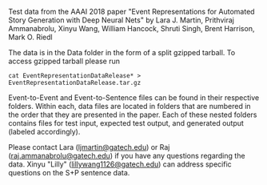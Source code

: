 Test data from the AAAI 2018 paper "Event Representations for Automated Story Generation with Deep Neural Nets" by Lara J. Martin, Prithviraj Ammanabrolu, Xinyu Wang, William Hancock, Shruti Singh, Brent Harrison, Mark O. Riedl

The data is in the Data folder in the form of a split gzipped tarball. To access gzipped tarball please run
```
cat EventRepresentationDataRelease* > EventRepresentationDataRelease.tar.gz
```

Event-to-Event and Event-to-Sentence files can be found in their respective folders. Within each, data files are located in folders that are numbered in the order that they are presented in the paper. Each of these nested folders contains files for test input, expected test output, and generated output (labeled accordingly).

Please contact Lara (ljmartin@gatech.edu) or Raj (raj.ammanabrolu@gatech.edu) if you have any questions regarding the data. Xinyu "Lilly" (lillywang1126@gatech.edu) can address specific questions on the S+P sentence data.
